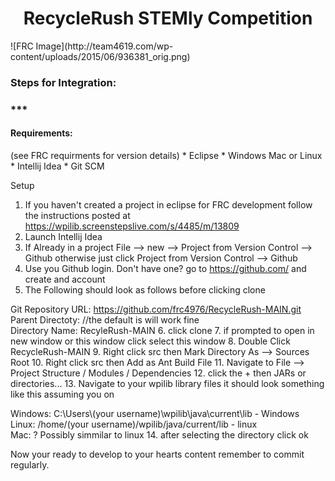 <div align="center"><h1>RecycleRush STEMly Competition</h1></div>
![FRC Image](http://team4619.com/wp-content/uploads/2015/06/936381_orig.png)
<h3>Steps for Integration:<h3>
***
<h4>Requirements:</h4>
(see FRC requirments for version details)
* Eclipse
* Windows Mac or Linux 
* Intellij Idea
* Git SCM

Setup

1.  If you haven't created a project in eclipse for FRC development follow the instructions posted at https://wpilib.screenstepslive.com/s/4485/m/13809
2. Launch Intellij Idea
3. If Already in a project File --> new --> Project from Version Control --> Github otherwise just click  Project from Version Control --> Github
4. Use you Github login. Don't have one? go to https://github.com/ and create and account
5. The Following should look as follows before clicking clone

 Git Repository URL: https://github.com/frc4976/RecycleRush-MAIN.git<br>
 Parent Directoty: //the default is will work fine<br>
 Directory Name: RecyleRush-MAIN
6. click clone
7. if prompted to open in new window or this window click select this window
8. Double Click RecycleRush-MAIN
9. Right click src then Mark Directory As --> Sources Root
10. Right click src then Add as Ant Build File
11. Navigate to File --> Project Structure / Modules / Dependencies
12. click the + then JARs or directories...
13. Navigate to your wpilib library files it should look something like this assuming you on 

 Windows: C:\Users\\(your username)\wpilib\java\current\lib - Windows <br>
 Linux: /home/(your username)/wpilib/java/current/lib - linux <br>
 Mac: ? Possibly simmilar to linux
14. after selecting the directory click ok

Now your ready to develop to your hearts content remember to commit regularly. 
